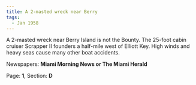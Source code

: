 ```yaml
---  
title: A 2-masted wreck near Berry  
tags:  
  - Jan 1958  
---  
```

  
A 2-masted wreck near Berry Island is not the Bounty. The 25-foot cabin cruiser Scrapper II founders a half-mile west of Elliott Key. High winds and heavy seas cause many other boat accidents.  
  
Newspapers: **Miami Morning News or The Miami Herald**  
  
Page: **1**, Section: **D** 
